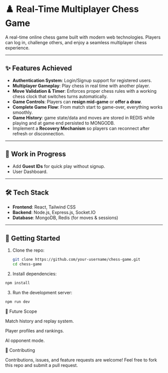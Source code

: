 # ♟️ Real-Time Multiplayer Chess Game

A real-time online chess game built with modern web technologies. Players can log in, challenge others, and enjoy a seamless multiplayer chess experience.

---

## ✨ Features Achieved

- **Authentication System**: Login/Signup support for registered users.  
- **Multiplayer Gameplay**: Play chess in real time with another player.  
- **Move Validation & Timer**: Enforces proper chess rules with a working chess clock that switches turns automatically.  
- **Game Controls**: Players can **resign mid-game** or **offer a draw**.  
- **Complete Game Flow**: From match start to game-over, everything works smoothly.
- **Game History**: game state/data and moves are stored in REDIS while playing and at game end persisted to MONGODB.
- Implement a **Recovery Mechanism** so players can reconnect after refresh or disconnection.

---

## 🚧 Work in Progress

- Add **Guest IDs** for quick play without signup.  
- User Dashboard.

---

## 🛠️ Tech Stack

- **Frontend**: React, Tailwind CSS  
- **Backend**: Node.js, Express.js, Socket.IO  
- **Database**: MongoDB, Redis (for moves & sessions)  

---

## 🚀 Getting Started

1. Clone the repo:
   ```bash
   git clone https://github.com/your-username/chess-game.git
   cd chess-game
2. Install dependencies:
  ```bash
  npm install
```
3. Run the development server:
  ```bash
npm run dev
```

📌 Future Scope

Match history and replay system.

Player profiles and rankings.

AI opponent mode.


🤝 Contributing

Contributions, issues, and feature requests are welcome!
Feel free to fork this repo and submit a pull request.

